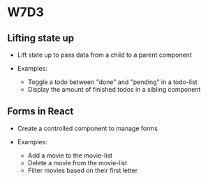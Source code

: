 # W7D3

## Lifting state up

- Lift state up to pass data from a child to a parent component

- Examples:
  - Toggle a todo between "done" and "pending" in a todo-list
  - Display the amount of finished todos in a sibling component

## Forms in React

- Create a controlled component to manage forms

- Examples:
  - Add a movie to the movie-list
  - Delete a movie from the movie-list
  - Filter movies based on their first letter
